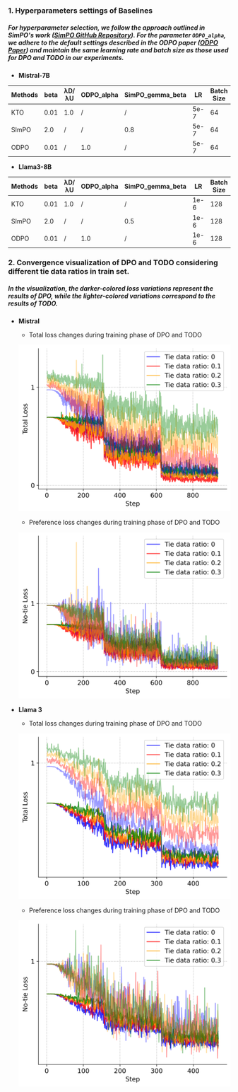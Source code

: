 ### 1. Hyperparameters settings of Baselines

##### For hyperparameter selection, we follow the approach outlined in SimPO's work ([SimPO GitHub Repository](https://github.com/princeton-nlp/SimPO)). For the parameter `ODPO_alpha`, we adhere to the default settings described in the ODPO paper ([ODPO Paper](http://arxiv.org/abs/2402.10571)) and maintain the same learning rate and batch size as those used for DPO and TODO in our experiments.

- **Mistral-7B**

| Methods | beta | λD/λU | ODPO_alpha | SimPO_gemma_beta | LR   | Batch Size |
| ------- | ---- | ----- | ---------- | ---------------- | ---- | ---------- |
| KTO     | 0.01 | 1.0   | /          | /                | 5e-7 | 64         |
| SImPO   | 2.0  | /     | /          | 0.8              | 5e-7 | 64         |
| ODPO    | 0.01 | /     | 1.0        | /                | 5e-7 | 64         |

- **Llama3-8B**

| Methods | beta | λD/λU | ODPO_alpha | SimPO_gemma_beta | LR   | Batch Size |
| ------- | ---- | ----- | ---------- | ---------------- | ---- | ---------- |
| KTO     | 0.01 | 1.0   | /          | /                | 1e-6 | 128        |
| SImPO   | 2.0  | /     | /          | 0.5              | 1e-6 | 128        |
| ODPO    | 0.01 | /     | 1.0        | /                | 1e-6 | 128         |

### 2. Convergence visualization of DPO and TODO considering different tie data ratios in train set.

##### In the visualization, the darker-colored loss variations represent the results of DPO, while the lighter-colored variations correspond to the results of TODO.

- **Mistral**

  - Total loss changes during training phase of DPO and TODO

  ![Total loss changes of Mistral-7B aligned with DPO and TODO](figs/mistral_total_loss_00.png)


  - Preference loss changes during training phase of DPO and TODO

  ![Total loss changes of Mistral-7B aligned with DPO and TODO](figs/mistral_preference_loss_00.png)

- **Llama 3**

  - Total loss changes during training phase of DPO and TODO

  ![Total loss changes of Llama3-8B aligned with DPO and TODO](figs/llama_total_loss_00.png)


  - Preference loss changes during training phase of DPO and TODO

  ![Total loss changes of Llama3-8B aligned with DPO and TODO](figs/llama_preference_loss_00.png)
